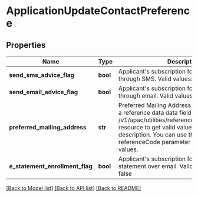 # ApplicationUpdateContactPreference

## Properties
Name | Type | Description | Notes
------------ | ------------- | ------------- | -------------
**send_sms_advice_flag** | **bool** | Applicant&#x27;s subscription for receiving advices through SMS. Valid values: true and false | [optional] 
**send_email_advice_flag** | **bool** | Applicant&#x27;s subscription for receiving advices through email. Valid values: true and false | [optional] 
**preferred_mailing_address** | **str** | Preferred Mailing Address by applicant. This is a reference data data field. Please use /v1/apac/utilities/referenceData/{addressType} resource to get valid value of this field with description. You can use the field name as the referenceCode parameter to retrieve the values. | [optional] 
**e_statement_enrollment_flag** | **bool** | Applicant&#x27;s subscription for receiving statement over email. Valid values: true and false | [optional] 

[[Back to Model list]](../README.md#documentation-for-models) [[Back to API list]](../README.md#documentation-for-api-endpoints) [[Back to README]](../README.md)

